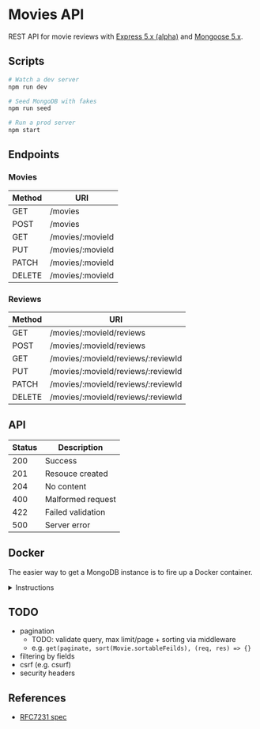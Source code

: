 # Movies API

REST API for movie reviews with [Express 5.x (alpha)](https://expressjs.com/en/guide/migrating-5.html) and [Mongoose 5.x](https://mongoosejs.com/).

## Scripts

```sh
# Watch a dev server
npm run dev

# Seed MongoDB with fakes
npm run seed

# Run a prod server
npm start
```

## Endpoints

### Movies

Method | URI
------ | ---
GET | /movies
POST | /movies
GET | /movies/:movieId
PUT | /movies/:movieId
PATCH | /movies/:movieId
DELETE | /movies/:movieId

### Reviews

Method | URI
------ | ---
GET | /movies/:movieId/reviews
POST | /movies/:movieId/reviews
GET | /movies/:movieId/reviews/:reviewId
PUT | /movies/:movieId/reviews/:reviewId
PATCH | /movies/:movieId/reviews/:reviewId
DELETE | /movies/:movieId/reviews/:reviewId

## API

Status | Description
------ | -----------
200 | Success
201 | Resouce created
204 | No content
400 | Malformed request
422 | Failed validation
500 | Server error

## Docker

The easier way to get a MongoDB instance is to fire up a Docker container.

<details><summary>Instructions</summary>
<p>

```sh
# Start a MongoDB container in the background on port 27017 and create a 'root' user on the 'admin' database
docker run -d --name mongodb -p 27017:27017 -e MONGO_INITDB_ROOT_USERNAME=root -e MONGO_INITDB_ROOT_PASSWORD=secret mongo

# Run the mongo CLI client on the container as 'root' against 'admin' database and connect to 'cinema'
docker exec -it mongodb mongo -u root -p secret --authenticationDatabase admin cinema

# Inside the client, create an admin user for the 'chat' database
db.createUser({
  user: 'admin', pwd: 'secret', roles: ['readWrite', 'dbAdmin']
})

# Verify that you can connect to mongo through the exposed port on your host machine
curl 127.0.0.1:27017 # It looks like you are trying to access MongoDB over HTTP on the native driver port.
```

</p>
</details>

## TODO

- pagination
  - TODO: validate query, max limit/page + sorting via middleware
  - e.g. `get(paginate, sort(Movie.sortableFeilds), (req, res) => {}`
- filtering by fields
- csrf (e.g. csurf)
- security headers

## References

- [RFC7231 spec](https://tools.ietf.org/html/rfc7231#section-4.3)
